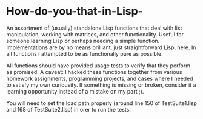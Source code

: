 How-do-you-that-in-Lisp-
========================

An assortment of (usually) standalone Lisp functions that deal with list manipulation, working with matrices, and other functionality. Useful for someone learning Lisp or perhaps needing a simple function. Implementations are by no means brilliant, just straightforward Lisp, here. In all functions I attempted to be as functionally pure as possible. 

All functions should have provided usage tests to verify that they perform as promised. A caveat: I hacked these functions together from various homework assignments, programming projects, and cases where I needed to satisfy my own curiousity. If something is missing or broken, consider it a learning opportunity instead of a mistake on my part ;). 

You will need to set the load path properly (around line 150 of TestSuite1.lisp and 168 of TestSuite2.lisp) in orer to run the tests.
